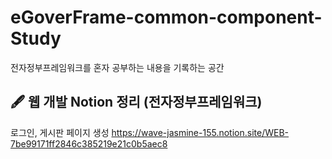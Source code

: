 # eGoverFrame-common-component-Study
전자정부프레임워크를 혼자 공부하는 내용을 기록하는 공간

🖋 웹 개발 Notion 정리 (전자정부프레임워크)
---
로그인, 게시판 페이지 생성
https://wave-jasmine-155.notion.site/WEB-7be99171ff2846c385219e21c0b5aec8
